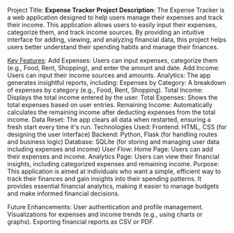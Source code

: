 Project Title: **Expense Tracker**
**Project Description**:
The Expense Tracker is a web application designed to help users manage their expenses and track their income. This application allows users to easily input their expenses, categorize them, and track income sources. By providing an intuitive interface for adding, viewing, and analyzing financial data, this project helps users better understand their spending habits and manage their finances.

<u>Key Features</u>:
Add Expenses: Users can input expenses, categorize them (e.g., Food, Rent, Shopping), and enter the amount and date.
Add Income: Users can input their income sources and amounts.
Analytics: The app generates insightful reports, including:
Expenses by Category: A breakdown of expenses by category (e.g., Food, Rent, Shopping).
Total Income: Displays the total income entered by the user.
Total Expenses: Shows the total expenses based on user entries.
Remaining Income: Automatically calculates the remaining income after deducting expenses from the total income.
Data Reset: The app clears all data when restarted, ensuring a fresh start every time it's run.
Technologies Used:
Frontend: HTML, CSS (for designing the user interface)
Backend: Python, Flask (for handling routes and business logic)
Database: SQLite (for storing and managing user data including expenses and income)
User Flow:
Home Page: Users can add their expenses and income.
Analytics Page: Users can view their financial insights, including categorized expenses and remaining income.
Purpose:
This application is aimed at individuals who want a simple, efficient way to track their finances and gain insights into their spending patterns. It provides essential financial analytics, making it easier to manage budgets and make informed financial decisions.

Future Enhancements:
User authentication and profile management.
Visualizations for expenses and income trends (e.g., using charts or graphs).
Exporting financial reports as CSV or PDF.
